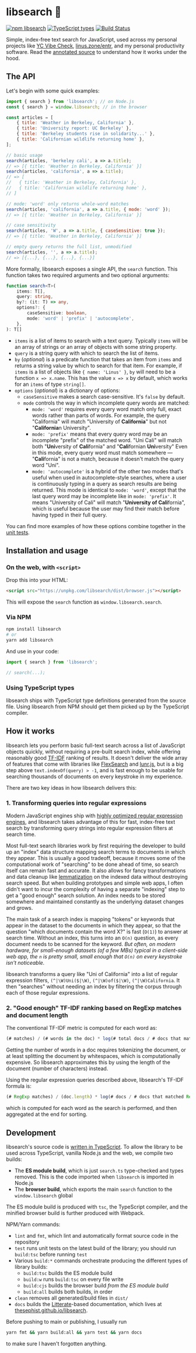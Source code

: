 # libsearch 🔎

[![npm libsearch](https://img.shields.io/npm/v/libsearch.svg)](http://npm.im/libsearch)
[![TypeScript types](https://img.shields.io/npm/types/libsearch.svg)](https://github.com/thesephist/libsearch/tree/main/lib/search.ts)
[![Build Status](https://app.travis-ci.com/thesephist/libsearch.svg?branch=main)](https://app.travis-ci.com/thesephist/libsearch)

Simple, index-free text search for JavaScript, used across my personal projects like [YC Vibe Check](https://ycvibecheck.com/), [linus.zone/entr](https://linus.zone/entr), and my personal productivity software. Read the [annotated source](https://thesephist.github.io/libsearch/lib/search.ts.html) to understand how it works under the hood.

## The API

Let's begin with some quick examples:

```js
import { search } from 'libsearch'; // on Node.js
const { search } = window.libsearch; // in the browser

const articles = [
    { title: 'Weather in Berkeley, California' },
    { title: 'University report: UC Berkeley' },
    { title: 'Berkeley students rise in solidarity...' },
    { title: 'Californian wildlife returning home' },
];

// basic usage
search(articles, 'berkeley cali', a => a.title);
// => [{ title: 'Weather in Berkeley, California' }]
search(articles, 'california', a => a.title);
// => [
//   { title: 'Weather in Berkeley, California' },
//   { title: 'Californian wildlife returning home' },
// ]

// mode: 'word' only returns whole-word matches
search(articles, 'california', a => a.title, { mode: 'word' });
// => [{ title: 'Weather in Berkeley, California' }]

// case sensitivity
search(articles, 'W', a => a.title, { caseSensitive: true });
// => [{ title: 'Weather in Berkeley, California' }]

// empty query returns the full list, unmodified
search(articles, '', a => a.title);
// => [{...}, {...}, {...}, {...}]
```

More formally, libsearch exposes a single API, the `search` function. This function takes two required arguments and two optional arguments:

```ts
function search<T>(
    items: T[],
    query: string,
    by?: (it: T) => any,
    options?: {
        caseSensitive: boolean,
        mode: 'word' | 'prefix' | 'autocomplete',
    },
): T[]
```

- `items` is a list of items to search with a text query. Typically `items` will be an array of strings or an array of objects with some string property.
- `query` is a string query with which to search the list of items.
- `by` (_optional_) is a predicate function that takes an item from `items` and returns a string value by which to search for that item. For example, if `items` is a list of objects like `{ name: 'Linus' }`, `by` will need to be a function `x => x.name`. This has the value `x => x` by default, which works for an `items` of type `string[]`.
- `options` (_optional_) is a dictionary of options:
    - `caseSensitive` makes a search case-sensitive. It's `false` by default.
    - `mode` controls the way in which incomplete query words are matched:
        - `mode: 'word'` requires every query word match only full, exact words rather than parts of words. For example, the query "California" will match "University of **California**" but not "**California**n University".
        - `mode: 'prefix'` means that every query word may be an incomplete "prefix" of the matched word. "Uni Cali" will match both "**Uni**versity of **Cali**fornia" and "**Cali**fornian **Uni**versity" Even in this mode, every query word must match somewhere — "**Cali**fornia" is not a match, because it doesn't match the query word "Uni".
        - `mode: 'autocomplete'` is a hybrid of the other two modes that's useful when used in autocomplete-style searches, where a user is continuously typing in a query as search results are being returned. This mode is identical to `mode: 'word'`, except that the last query word may be incomplete like in `mode: 'prefix'`. It means "University of Cali" will match "**University of Cali**fornia", which is useful because the user may find their match before having typed in their full query.

You can find more examples of how these options combine together in the [unit tests](test/search.js).

## Installation and usage

### On the web, with `<script>`

Drop this into your HTML:

```html
<script src="https://unpkg.com/libsearch/dist/browser.js"></script>
```

This will expose the `search` function as `window.libsearch.search`.

### Via NPM

```sh
npm install libsearch
# or
yarn add libsearch
```

And use in your code:

```js
import { search } from 'libsearch';

// search(...);
```

### Using TypeScript types

libsearch ships with TypeScript type definitions generated from the source file. Using libsearch from NPM should get them picked up by the TypeScript compiler.

## How it works

libsearch lets you perform basic full-text search across a list of JavaScript objects quickly, without requiring a pre-built search index, while offering reasonably good [TF-IDF](https://en.wikipedia.org/wiki/Tf%E2%80%93idf) ranking of results. It doesn't deliver the wide array of features that come with libraries like [FlexSearch](https://github.com/nextapps-de/flexsearch) and [lunr.js](https://lunrjs.com/), but is a big step above `text.indexOf(query) > -1`, and is fast enough to be usable for searching thousands of documents on every keystroke in my experience.

There are two key ideas in how libsearch delivers this:

### 1. Transforming queries into regular expressions

Modern JavaScript engines ship with [highly optimized regular expression engines](https://v8.dev/blog/non-backtracking-regexp), and libsearch takes advantage of this for fast, index-free text search by transforming query strings into regular expression filters at search time.

Most full-text search libraries work by first requiring the developer to build up an "index" data structure mapping search terms to documents in which they appear. This is usually a good tradeoff, because it moves some of the computational work of "searching" to be done ahead of time, so search itself can remain fast and accurate. It also allows for fancy transformations and data cleanup like [lemmatization](https://nlp.stanford.edu/IR-book/html/htmledition/stemming-and-lemmatization-1.html) on the indexed data without destroying search speed. But when building prototypes and simple web apps, I often didn't want to incur the complexity of having a separate "indexing" step to get a "good enough" search solution. An index needs to be stored somewhere and maintained constantly as the underlying dataset changes and grows.

The main task of a search index is mapping "tokens" or keywords that appear in the dataset to the documents in which they appear, so that the question "which documents contain the word X?" is fast (`O(1)`) to answer at search time. Without an index, this turns into an `O(n)` question, as every document needs to be scanned for the keyword. _But often, on modern hardware, for small-enough datasets (of a few MBs) typical in a client-side web app, the `n` is pretty small, small enough that `O(n)` on every keystroke isn't noticeable._

libsearch transforms a query like "Uni of California" into a list of regular expression filters, `(^|\W)Uni($|\W)`, `(^|\W)of($|\W)`, `(^|\W)California`. It then "searches" without needing an index by filtering the corpus through each of those regular expressions.

### 2. "Good enough" TF-IDF ranking based on RegExp matches and document length

The conventional TF-IDF metric is computed for each word as:

```js
(# matches) / (# words in the doc) * log(# total docs / # docs that matched)
```

Getting the number of words in a doc requires tokenizing the document, or at least splitting the document by whitespaces, which is computationally expensive. So libsearch approximates this by using the length of the document (number of characters) instead.

Using the regular expression queries described above, libsearch's TF-IDF formula is:

```js
(# RegExp matches) / (doc.length) * log(# docs / # docs that matched RegExp)
```

which is computed for each word as the search is performed, and then aggregated at the end for sorting.

## Development

libsearch's source code is [written in TypeScript](lib/search.ts). To allow the library to be used across TypeScript, vanilla Node.js and the web, we compile two builds:

- The **ES module build**, which is just `search.ts` type-checked and types removed. This is the code imported when `libsearch` is imported in Node.js
- The **browser build**, which exports the main `search` function to the `window.libsearch` global

The ES module build is produced with `tsc`, the TypeScript compiler, and the minified browser build is further produced with Webpack.

NPM/Yarn commands:

- `lint` and `fmt`, which lint and automatically format source code in the repository
- `test` runs unit tests on the latest build of the library; you should run `build:tsc` before running `test`
- Various `build:*` commands orchestrate producing the different types of library builds:
    - `build:tsc` builds the ES module build
    - `build:w` runs `build:tsc` on every file write
    - `build:cjs` builds the browser build _from the ES module build_
    - `build:all` builds both builds, in order
- `clean` removes all generated/build files in `dist/`
- `docs` builds the [Litterate](https://github.com/thesephist/litterate)-based documentation, which lives at [thesephist.github.io/libsearch](https://thesephist.github.io/libsearch/lib/search.ts.html).

Before pushing to main or publishing, I usually run

```sh
yarn fmt && yarn build:all && yarn test && yarn docs
```

to make sure I haven't forgotten anything.
